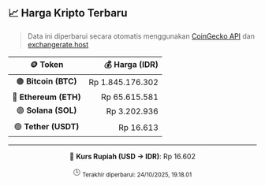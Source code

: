 

<!-- HARGA_KRIPTO -->
## 📈 Harga Kripto Terbaru

> Data ini diperbarui secara otomatis menggunakan [CoinGecko API](https://www.coingecko.com/) dan [exchangerate.host](https://exchangerate.host/)

<div align="center">

| 🪙 Token | 💰 Harga (IDR) |
|:------:|---------------:|
| 🟠 **Bitcoin (BTC)**   | Rp 1.845.176.302 |
| 🔵 **Ethereum (ETH)**  | Rp 65.615.581 |
| 🟣 **Solana (SOL)**    | Rp 3.202.936 |
| 🟢 **Tether (USDT)**   | Rp 16.613 |

---

💱 **Kurs Rupiah (USD → IDR)**: Rp 16.602

🕒 <sub>Terakhir diperbarui: 24/10/2025, 19.18.01</sub>

</div>
<!-- /HARGA_KRIPTO -->